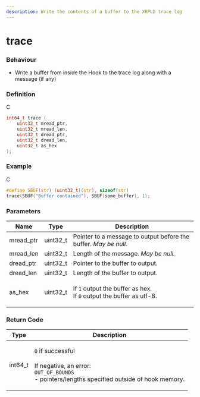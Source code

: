 ```yaml
---
description: Write the contents of a buffer to the XRPLD trace log
---
```


# trace

### Behaviour

* Write a buffer from inside the Hook to the trace log along with a message (if any)

### Definition

C

```c
int64_t trace (
    uint32_t mread_ptr,
    uint32_t mread_len,
    uint32_t dread_ptr,
    uint32_t dread_len,
  	uint32_t as_hex
);
```

### Example

C

```c
#define SBUF(str) (uint32_t)(str), sizeof(str)
trace(SBUF("Buffer contained"), SBUF(some_buffer), 1);
```

### Parameters

| Name       | Type      | Description                                                                                         |
| ---------- | --------- | --------------------------------------------------------------------------------------------------- |
| mread\_ptr | uint32\_t | Pointer to a message to output before the buffer. _May be null._                                    |
| mread\_len | uint32\_t | Length of the message. _May be null._                                                               |
| dread\_ptr | uint32\_t | Pointer to the buffer to output.                                                                    |
| dread\_len | uint32\_t | Length of the buffer to output.                                                                     |
| as\_hex    | uint32\_t | <p>If <code>1</code> output the buffer as hex.<br>If <code>0</code> output the buffer as utf-8.</p> |

### Return Code

| Type     | Description                                                                                                                                             |
| -------- | ------------------------------------------------------------------------------------------------------------------------------------------------------- |
| int64\_t | <p><code>0</code> if successful<br><br>If negative, an error:<br><code>OUT_OF_BOUNDS</code><br>- pointers/lengths specified outside of hook memory.</p> |

